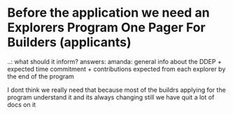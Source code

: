 # Before the application we need an Explorers Program One Pager For Builders (applicants)

..: what should it inform? 
answers: amanda: general info about the DDEP + expected time commitment + contributions expected from each explorer by the end of the program

I dont think we really need that because most of the buildrs applying for the program understand it and its always changing still we have quit a lot of docs on it